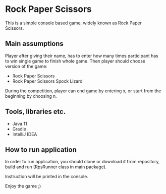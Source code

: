 # Rock Paper Scissors

This is a simple console based game, widely known as Rock Paper Scissors.

## Main assumptions

Player after giving their name, has to enter how many times participant has to win single game to finish whole game. Then player
should choose version of the game:

- Rock Paper Scissors
- Rock Paper Scissors Spock Lizard

During the competition, player can end game by entering x, or start from the beginning by choosing n.

## Tools, libraries etc.

- Java 11
- Gradle
- IntelliJ IDEA

## How to run application

In order to run application, you should clone or download it from repository, build and run (RpsRunner class in main package).

Instruction will be printed in the console.

Enjoy the game ;)


